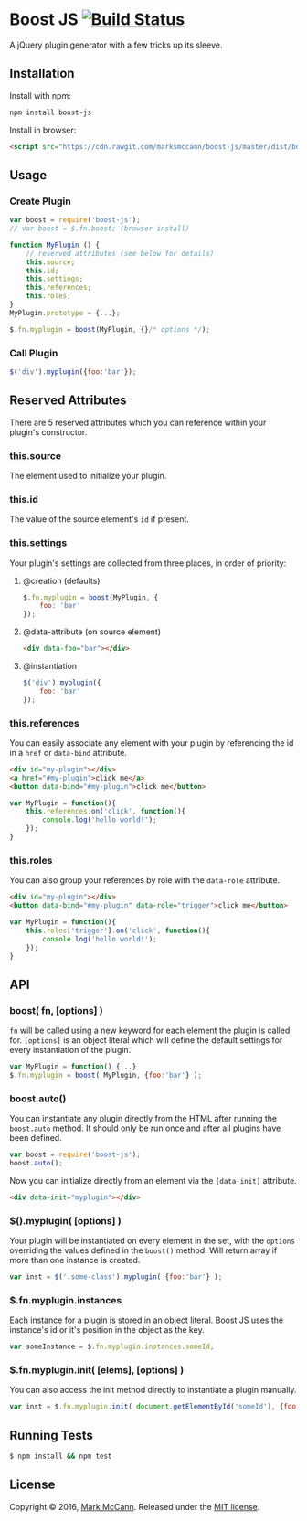 Boost JS [![Build Status](https://travis-ci.org/marksmccann/boost-js.svg?branch=master)](https://travis-ci.org/marksmccann/boost-js)
==================================================

A jQuery plugin generator with a few tricks up its sleeve.


Installation
--------------------------------------
Install with npm:
```bash
npm install boost-js
```
Install in browser:
```html
<script src="https://cdn.rawgit.com/marksmccann/boost-js/master/dist/boost.min.js"></script>
```


Usage
--------------------------------------
### Create Plugin
```javascript
var boost = require('boost-js');
// var boost = $.fn.boost; (browser install)

function MyPlugin () {
    // reserved attributes (see below for details)
    this.source;
    this.id;
    this.settings;
    this.references;
    this.roles;
}
MyPlugin.prototype = {...};

$.fn.myplugin = boost(MyPlugin, {}/* options */);
```
### Call Plugin
```javascript
$('div').myplugin({foo:'bar'});
```


Reserved Attributes
--------------------------------------------
There are 5 reserved attributes which you can reference within your plugin's constructor.

### this.source
The element used to initialize your plugin.

### this.id
The value of the source element's `id` if present.

### this.settings
Your plugin's settings are collected from three places, in order of priority:

1. @creation (defaults)

    ```javascript
    $.fn.myplugin = boost(MyPlugin, {
        foo: 'bar'
    });
    ```
2. @data-attribute (on source element)

    ```html
    <div data-foo="bar"></div>
    ```
3. @instantiation

    ```javascript
    $('div').myplugin({
        foo: 'bar'
    });
    ```

### this.references
You can easily associate any element with your plugin by referencing the id in a `href` or `data-bind` attribute.
```html
<div id="my-plugin"></div>
<a href="#my-plugin">click me</a>
<button data-bind="#my-plugin">click me</button>
```
```javascript
var MyPlugin = function(){
    this.references.on('click', function(){
        console.log('hello world!');
    });
}
```
### this.roles
You can also group your references by role with the `data-role` attribute.
```html
<div id="my-plugin"></div>
<button data-bind="#my-plugin" data-role="trigger">click me</button>
```
```javascript
var MyPlugin = function(){
    this.roles['trigger'].on('click', function(){
        console.log('hello world!');
    });
}
```


API
--------------------------------------

### boost( fn, [options] )
`fn` will be called using a new keyword for each element the plugin is called for. `[options]` is an object literal which will define the default settings for every instantiation of the plugin.
```javascript
var MyPlugin = function() {...}
$.fn.myplugin = boost( MyPlugin, {foo:'bar'} );
```

### boost.auto()
You can instantiate any plugin directly from the HTML after running the `boost.auto` method. It should only be run once and after all plugins have been defined.
```javascript
var boost = require('boost-js');
boost.auto();
```
Now you can initialize directly from an element via the `[data-init]` attribute.
```html
<div data-init="myplugin"></div>
```

### $().myplugin( [options] )
Your plugin will be instantiated on every element in the set, with the `options` overriding the values defined in the `boost()` method. Will return array if more than one instance is created.
```javascript
var inst = $('.some-class').myplugin( {foo:'bar'} );
```

### $.fn.myplugin.instances
Each instance for a plugin is stored in an object literal. Boost JS uses the instance's id or it's position in the object as the key.
```javascript
var someInstance = $.fn.myplugin.instances.someId;
```

### $.fn.myplugin.init( [elems], [options] )
You can also access the init method directly to instantiate a plugin manually.
```javascript
var inst = $.fn.myplugin.init( document.getElementById('someId'), {foo:'bar'} );
```


Running Tests
--------------------------------------

```bash
$ npm install && npm test
```


License
--------------------------------------

Copyright © 2016, [Mark McCann](https://github.com/marksmccann).
Released under the [MIT license](LICENSE).
